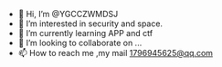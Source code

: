 - 👋 Hi, I’m @YGCCZWMDSJ
- 👀 I’m interested in security and space.
- 🌱 I’m currently learning APP and ctf
- 💞️ I’m looking to collaborate on ...
- 📫 How to reach me ,my mail 1796945625@qq.com

<!---
YGCCZWMDSJ/YGCCZWMDSJ is a ✨ special ✨ repository because its `README.md` (this file) appears on your GitHub profile.
You can click the Preview link to take a look at your changes.
--->
